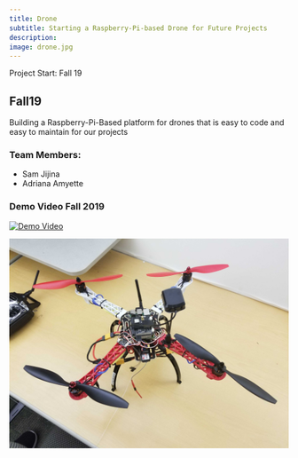 ```yaml
---
title: Drone
subtitle: Starting a Raspberry-Pi-based Drone for Future Projects
description:
image: drone.jpg
---
```

Project Start: Fall 19


## Fall19

Building a Raspberry-Pi-Based platform for drones that is easy to code and easy to maintain for our projects

### Team Members:
- Sam Jijina
- Adriana Amyette

### Demo Video Fall 2019
[![Demo Video](http://img.youtube.com/vi/M7vhumMjpkI/0.jpg)](http://www.youtube.com/watch?v=M7vhumMjpkI)

![](drone.jpg)
